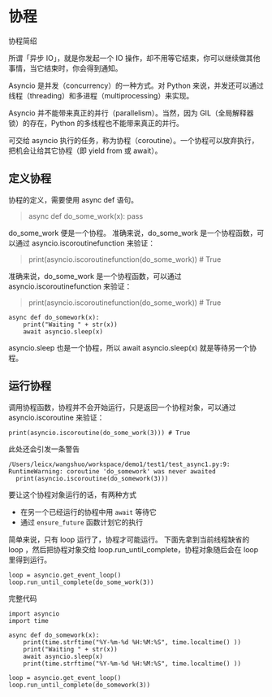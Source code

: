 
# 协程

协程简绍

所谓「异步 IO」，就是你发起一个 IO 操作，却不用等它结束，你可以继续做其他事情，当它结束时，你会得到通知。

Asyncio 是并发（concurrency）的一种方式。对 Python 来说，并发还可以通过线程（threading）和多进程（multiprocessing）来实现。

Asyncio 并不能带来真正的并行（parallelism）。当然，因为 GIL（全局解释器锁）的存在，Python 的多线程也不能带来真正的并行。

可交给 asyncio 执行的任务，称为协程（coroutine）。一个协程可以放弃执行，把机会让给其它协程（即 yield from 或 await）。

## 定义协程

协程的定义，需要使用 async def 语句。

> async def do_some_work(x): pass

do_some_work 便是一个协程。
准确来说，do_some_work 是一个协程函数，可以通过 asyncio.iscoroutinefunction 来验证：

> print(asyncio.iscoroutinefunction(do_some_work)) # True

准确来说，do_some_work 是一个协程函数，可以通过 asyncio.iscoroutinefunction 来验证：

> print(asyncio.iscoroutinefunction(do_some_work)) # True

```
async def do_somework(x):
    print("Waiting " + str(x))
    await asyncio.sleep(x)
```

asyncio.sleep 也是一个协程，所以 await asyncio.sleep(x) 就是等待另一个协程。

## 运行协程

调用协程函数，协程并不会开始运行，只是返回一个协程对象，可以通过 asyncio.iscoroutine 来验证：

```
print(asyncio.iscoroutine(do_some_work(3))) # True
```

此处还会引发一条警告

```
/Users/leicx/wangshuo/workspace/demo1/test1/test_async1.py:9: RuntimeWarning: coroutine 'do_somework' was never awaited
  print(asyncio.iscoroutine(do_somework(3)))
```

要让这个协程对象运行的话，有两种方式

* 在另一个已经运行的协程中用 `await` 等待它
* 通过 `ensure_future` 函数计划它的执行

简单来说，只有 loop 运行了，协程才可能运行。
下面先拿到当前线程缺省的 loop ，然后把协程对象交给 loop.run_until_complete，协程对象随后会在 loop 里得到运行。

```
loop = asyncio.get_event_loop()
loop.run_until_complete(do_some_work(3))
```

完整代码

```
import asyncio
import time

async def do_somework(x):
    print(time.strftime("%Y-%m-%d %H:%M:%S", time.localtime() ))
    print("Waiting " + str(x))
    await asyncio.sleep(x)
    print(time.strftime("%Y-%m-%d %H:%M:%S", time.localtime() ))

loop = asyncio.get_event_loop()
loop.run_until_complete(do_somework(3))
```




